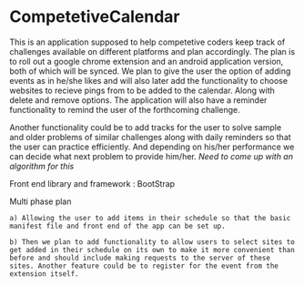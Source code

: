 # CompetetiveCalendar

This is an application supposed to help competetive coders keep track of challenges available on different platforms and plan accordingly. The plan is to roll out a google chrome extension and an android application version, both of which will be synced. We plan to give the user the option of adding events as in he/she likes and will also later add the functionality to choose websites to recieve pings from to be added to the calendar. Along with delete and remove options. The application will also have a reminder functionality to remind the user of the forthcoming challenge.

Another functionality could be to add tracks for the user to solve sample and older problems of similar challenges along with daily reminders so that the user can practice efficiently. And depending on his/her performance we can decide what next problem to provide him/her. *Need to come up with an algorithm for this*

Front end library and framework : BootStrap

Multi phase plan
```
a) Allowing the user to add items in their schedule so that the basic manifest file and front end of the app can be set up.

b) Then we plan to add functionality to allow users to select sites to get added in their schedule on its own to make it more convenient than before and should include making requests to the server of these sites. Another feature could be to register for the event from the extension itself.
```
